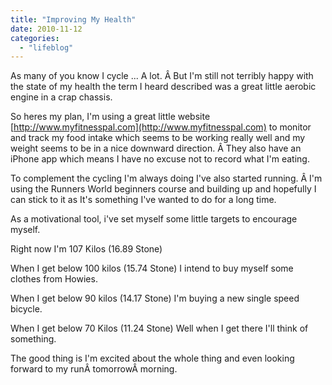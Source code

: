 ```yaml
---
title: "Improving My Health"
date: 2010-11-12
categories: 
  - "lifeblog"
---
```


As many of you know I cycle ... A lot. Â But I'm still not terribly happy with the state of my health the term I heard described was a great little aerobic engine in a crap chassis.

So heres my plan, I'm using a great little website [http://www.myfitnesspal.com](http://www.myfitnesspal.com) to monitor and track my food intake which seems to be working really well and my weight seems to be in a nice downward direction. Â They also have an iPhone app which means I have no excuse not to record what I'm eating.

To complement the cycling I'm always doing I've also started running. Â I'm using the Runners World beginners course and building up and hopefully I can stick to it as It's something I've wanted to do for a long time.

As a motivational tool, i've set myself some little targets to encourage myself.

Right now I'm 107 Kilos (16.89 Stone)

When I get below 100 kilos (15.74 Stone) I intend to buy myself some clothes from Howies.

When I get below 90 kilos (14.17 Stone) I'm buying a new single speed bicycle.

When I get below 70 Kilos (11.24 Stone) Well when I get there I'll think of something.

The good thing is I'm excited about the whole thing and even looking forward to my runÂ tomorrowÂ morning.
